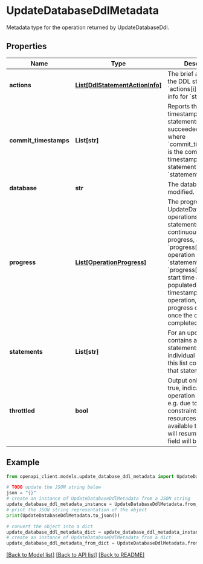 # UpdateDatabaseDdlMetadata

Metadata type for the operation returned by UpdateDatabaseDdl.

## Properties

Name | Type | Description | Notes
------------ | ------------- | ------------- | -------------
**actions** | [**List[DdlStatementActionInfo]**](DdlStatementActionInfo.md) | The brief action info for the DDL statements. &#x60;actions[i]&#x60; is the brief info for &#x60;statements[i]&#x60;. | [optional] 
**commit_timestamps** | **List[str]** | Reports the commit timestamps of all statements that have succeeded so far, where &#x60;commit_timestamps[i]&#x60; is the commit timestamp for the statement &#x60;statements[i]&#x60;. | [optional] 
**database** | **str** | The database being modified. | [optional] 
**progress** | [**List[OperationProgress]**](OperationProgress.md) | The progress of the UpdateDatabaseDdl operations. All DDL statements will have continuously updating progress, and &#x60;progress[i]&#x60; is the operation progress for &#x60;statements[i]&#x60;. Also, &#x60;progress[i]&#x60; will have start time and end time populated with commit timestamp of operation, as well as a progress of 100% once the operation has completed. | [optional] 
**statements** | **List[str]** | For an update this list contains all the statements. For an individual statement, this list contains only that statement. | [optional] 
**throttled** | **bool** | Output only. When true, indicates that the operation is throttled e.g. due to resource constraints. When resources become available the operation will resume and this field will be false again. | [optional] [readonly] 

## Example

```python
from openapi_client.models.update_database_ddl_metadata import UpdateDatabaseDdlMetadata

# TODO update the JSON string below
json = "{}"
# create an instance of UpdateDatabaseDdlMetadata from a JSON string
update_database_ddl_metadata_instance = UpdateDatabaseDdlMetadata.from_json(json)
# print the JSON string representation of the object
print(UpdateDatabaseDdlMetadata.to_json())

# convert the object into a dict
update_database_ddl_metadata_dict = update_database_ddl_metadata_instance.to_dict()
# create an instance of UpdateDatabaseDdlMetadata from a dict
update_database_ddl_metadata_from_dict = UpdateDatabaseDdlMetadata.from_dict(update_database_ddl_metadata_dict)
```
[[Back to Model list]](../README.md#documentation-for-models) [[Back to API list]](../README.md#documentation-for-api-endpoints) [[Back to README]](../README.md)


